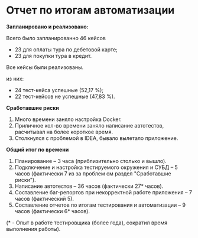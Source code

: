 # Отчет по итогам автоматизации

**Запланировано и реализовано:**

Всего было запланированно 46 кейсов
- 23 для оплаты тура по дебетовой карте;
- 23 для покупки тура в кредит.

Все кейсы были реализованы.

из них:
- 24 тест-кейса успешные (52,17 %);
- 22 тест-кейсов не успешные (47,83 %).

**Сработавшие риски**

1. Много времени заняло настройка Docker.
2. Приличное кол-во времени заняло написание автотестов, расчитывал на более короткое время.
3. Столкнулся с проблемой в IDEA, бывало вылетало приложение.

**Общий итог по времени**

1. Планирование – 3 часа (приблизительно столько и вышло).
2. Подключение и настройка тестируемого окружения и СУБД – 5 часов (фактически 7 из за проблем см раздел "Сработавшие риски"). 
3. Написание автотестов – 36 часов (фактически 27* часов).
4. Составление баг-репортов при некорректной работе приложения – 7 часов (фактический 5).
5. Составление отчетов по итогам тестирования и автоматизации – 9 часов (фактически 6* часов).

(* - Опыт в работе тестировщика (более года), сократил время выполнения работы).



